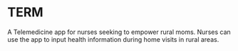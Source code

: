 # TERM

A Telemedicine app for nurses seeking to empower rural moms. Nurses can use the app to input health information during home visits in rural areas.
